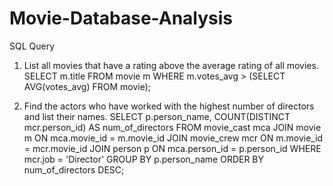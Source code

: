 # Movie-Database-Analysis

SQL Query 
1. List all movies that have a rating above the average rating of all movies.
SELECT m.title
FROM movie m
WHERE m.votes_avg > (SELECT AVG(votes_avg) FROM movie);

2. Find the actors who have worked with the highest number of directors and list their names.
SELECT p.person_name, COUNT(DISTINCT mcr.person_id) AS num_of_directors
FROM movie_cast mca
JOIN movie m ON mca.movie_id = m.movie_id
JOIN movie_crew mcr ON m.movie_id = mcr.movie_id
JOIN person p ON mca.person_id = p.person_id
WHERE mcr.job = 'Director'
GROUP BY p.person_name
ORDER BY num_of_directors DESC;
